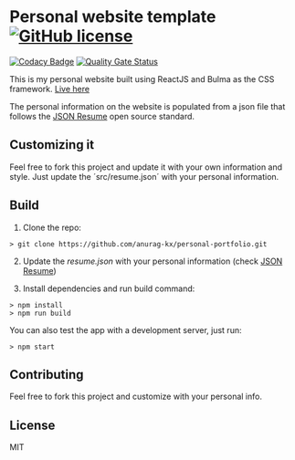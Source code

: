 # Personal website template [![GitHub license](https://img.shields.io/github/license/anurag-kx/personal-portfolio)](https://github.com/anurag-kx/personal-portfolio/blob/master/LICENSE)

[![Codacy Badge](https://api.codacy.com/project/badge/Grade/d0c59a4c54e244ab9319ad9abfc5e478)](https://app.codacy.com/manual/anurag.kushwaha365/personal-portfolio?utm_source=github.com&utm_medium=referral&utm_content=anurag-kx/personal-portfolio&utm_campaign=Badge_Grade_Dashboard)
[![Quality Gate Status](https://sonarcloud.io/api/project_badges/measure?project=anurag-kx_personal-portfolio&metric=alert_status)](https://sonarcloud.io/dashboard?id=anurag-kx_personal-portfolio)

This is my personal website built using ReactJS and Bulma as the CSS framework. [Live here](https://anuragk.tech)

The personal information on the website is populated from a json file that follows the [JSON Resume](https://jsonresume.org/) open source standard.

## Customizing it

Feel free to fork this project and update it with your own information and style. Just update the ´src/resume.json´ with your personal information.



## Build

1. Clone the repo:
```console
> git clone https://github.com/anurag-kx/personal-portfolio.git
```

2. Update the *resume.json* with your personal information (check [JSON Resume](https://jsonresume.org/))

3. Install dependencies and run build command:
```console
> npm install
> npm run build
```

You can also test the app with a development server, just run:

```console
> npm start
```

## Contributing

Feel free to fork this project and customize with your personal info.

## License

MIT
